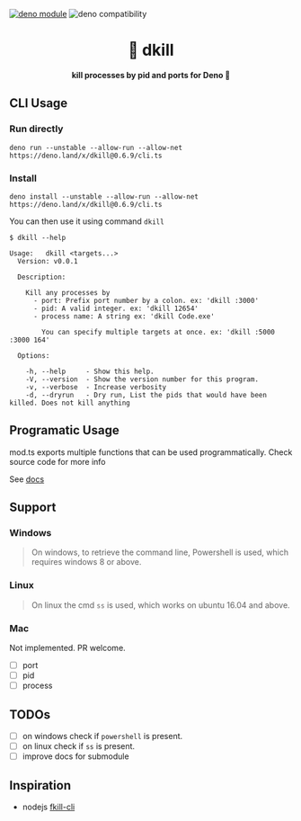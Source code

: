 [![deno module](https://shield.deno.dev/x/dkill)](https://deno.land/x/dkill)
![deno compatibility](https://shield.deno.dev/deno/^1.21.3)

<h1 align="center">
  🎯 dkill
</h1>

<p align="center">
  <b>kill processes by pid and ports for Deno 🦕</b>
</p>

## CLI Usage

### Run directly

```
deno run --unstable --allow-run --allow-net https://deno.land/x/dkill@0.6.9/cli.ts
```

### Install

```
deno install --unstable --allow-run --allow-net https://deno.land/x/dkill@0.6.9/cli.ts
```

You can then use it using command `dkill`

```
$ dkill --help

Usage:   dkill <targets...>
  Version: v0.0.1

  Description:

    Kill any processes by
      - port: Prefix port number by a colon. ex: 'dkill :3000'
      - pid: A valid integer. ex: 'dkill 12654'
      - process name: A string ex: 'dkill Code.exe'

        You can specify multiple targets at once. ex: 'dkill :5000 :3000 164'

  Options:

    -h, --help     - Show this help.
    -V, --version  - Show the version number for this program.
    -v, --verbose  - Increase verbosity
    -d, --dryrun   - Dry run, List the pids that would have been killed. Does not kill anything
```

## Programatic Usage

mod.ts exports multiple functions that can be used programmatically. Check
source code for more info

See [docs](https://doc.deno.land/https://deno.land/x/dkill/mod.ts)

## Support

### Windows

> On windows, to retrieve the command line, Powershell is used, which requires
> windows 8 or above.

### Linux

> On linux the cmd `ss` is used, which works on ubuntu 16.04 and above.

### Mac

Not implemented. PR welcome.

- [ ] port
- [ ] pid
- [ ] process

## TODOs

- [ ] on windows check if `powershell` is present.
- [ ] on linux check if `ss` is present.
- [ ] improve docs for submodule

## Inspiration

- nodejs [fkill-cli](https://www.npmjs.com/package/fkill-cli)
